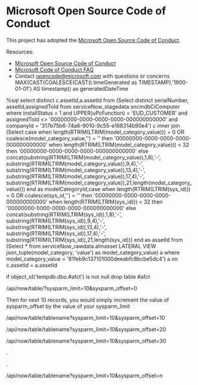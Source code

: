 # Microsoft Open Source Code of Conduct

This project has adopted the [Microsoft Open Source Code of Conduct](https://opensource.microsoft.com/codeofconduct/).

Resources:

- [Microsoft Open Source Code of Conduct](https://opensource.microsoft.com/codeofconduct/)
- [Microsoft Code of Conduct FAQ](https://opensource.microsoft.com/codeofconduct/faq/)
- Contact [opencode@microsoft.com](mailto:opencode@microsoft.com) with questions or concerns
MAX(CAST(COALESCE(CAST(t.timeGenerated as TIMESTAMP),'1900-01-01') AS timestamp)) as generatedDateTime

%sql
select distinct c.assetId,a.assetId from
(Select distinct serialNumber, assetId,assignedToId from serviceNow_stagedata.sncmdbCiComputer where installStatus = 1 and UPPER(uPcFunction) = 'EUD_CUSTOMER' and assignedToId <> '00000000-0000-0000-0000-000000000000' and companyId = '317b75b6-74a6-9010-9c55-e168314b90e4') c 
inner join 
(Select case when length(RTRIM(LTRIM(model_category_value))) = 0 OR coalesce(model_category_value,'') = '' then '00000000-0000-0000-0000-000000000000' 
               when length(RTRIM(LTRIM(model_category_value))) < 32 then '00000000-0000-0000-0000-000000000000' else
               concat(substring(RTRIM(LTRIM(model_category_value)),1,8),'-',
                      substring(RTRIM(LTRIM(model_category_value)),9,4),'-',
                      substring(RTRIM(LTRIM(model_category_value)),13,4),'-',
                      substring(RTRIM(LTRIM(model_category_value)),17,4),'-',
                      substring(RTRIM(LTRIM(model_category_value)),21,length(model_category_value))) end as modelCategoryId,case when length(RTRIM(LTRIM(sys_id))) = 0 OR coalesce(sys_id,'') = '' then '00000000-0000-0000-0000-000000000000' 
               when length(RTRIM(LTRIM(sys_id))) < 32 then '00000000-0000-0000-0000-000000000000' else
               concat(substring(RTRIM(LTRIM(sys_id)),1,8),'-',
                      substring(RTRIM(LTRIM(sys_id)),9,4),'-',
                      substring(RTRIM(LTRIM(sys_id)),13,4),'-',
                      substring(RTRIM(LTRIM(sys_id)),17,4),'-',
                      substring(RTRIM(LTRIM(sys_id)),21,length(sys_id))) end as assetId
from (Select * from serviceNow_rawdata.almasset
                 LATERAL VIEW json_tuple(model_category, 'value') as model_category_value) a
                 where 
model_category_value = '81feb9c137101000deeabfc8bcbe5dc4') a
on c.assetId = a.assetId

if object_id('tempdb.dbo.#afct') is not null
	drop table #afct

/api/now/table/<tablename>?sysparm_limit=10&sysparm_offset=0


Then for next 10 records, you would simply increment the value of sysparm_offset by the value of your sysparm_limit

/api/now/table/tablename?sysparm_limit=10&sysparm_offset=10

/api/now/table/tablename?sysparm_limit=10&sysparm_offset=20

/api/now/table/tablename?sysparm_limit=10&sysparm_offset=30

.

.

/api/now/table/tablename?sysparm_limit=10&sysparm_offset=n
